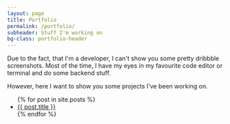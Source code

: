 ```yaml
---
layout: page
title: Portfolio
permalink: /portfolio/
subheader: Stuff I'm working on
bg-class: portfolio-header
---
```


Due to the fact, that I'm a developer, I can't show you some pretty dribbble screenshots. Most of the time, I have my eyes in my favourite code editor or terminal and do some backend stuff.

However, here I want to show you some projects I've been working on.

<ul>
{% for post in site.posts %}
<li>
<a href="{{ post.url }}">{{ post.title }}</a>
<!-- <blockquote>
   {{ post.excerpt }}
</blockquote> -->
</li>
{% endfor %}
</ul>